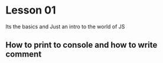 # Lesson 01

Its the basics and Just an intro to the world of JS

## How to print to console and how to write comment
